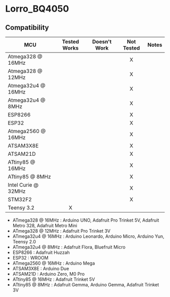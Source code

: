 # Lorro_BQ4050
<!-- START COMPATIBILITY TABLE -->

## Compatibility

MCU                | Tested Works | Doesn't Work | Not Tested  | Notes
------------------ | :----------: | :----------: | :---------: | -----
Atmega328 @ 16MHz  |              |             |     X      |
Atmega328 @ 12MHz  |              |             |     X      |
Atmega32u4 @ 16MHz |              |             |     X      |
Atmega32u4 @ 8MHz  |              |             |     X      |
ESP8266            |              |             |     X      |
ESP32              |              |             |     X      |
Atmega2560 @ 16MHz |              |             |     X      |
ATSAM3X8E          |              |             |     X      |
ATSAM21D           |              |             |     X      |
ATtiny85 @ 16MHz   |              |             |     X      |
ATtiny85 @ 8MHz    |              |             |     X      |
Intel Curie @ 32MHz|              |             |     X      |
STM32F2            |              |             |     X      |
Teensy 3.2         |      X       |             |            |

  * ATmega328 @ 16MHz : Arduino UNO, Adafruit Pro Trinket 5V, Adafruit Metro 328, Adafruit Metro Mini
  * ATmega328 @ 12MHz : Adafruit Pro Trinket 3V
  * ATmega32u4 @ 16MHz : Arduino Leonardo, Arduino Micro, Arduino Yun, Teensy 2.0
  * ATmega32u4 @ 8MHz : Adafruit Flora, Bluefruit Micro
  * ESP8266 : Adafruit Huzzah
  * ESP32 : WROOM
  * ATmega2560 @ 16MHz : Arduino Mega
  * ATSAM3X8E : Arduino Due
  * ATSAM21D : Arduino Zero, M0 Pro
  * ATtiny85 @ 16MHz : Adafruit Trinket 5V
  * ATtiny85 @ 8MHz : Adafruit Gemma, Arduino Gemma, Adafruit Trinket 3V

<!-- END COMPATIBILITY TABLE -->
